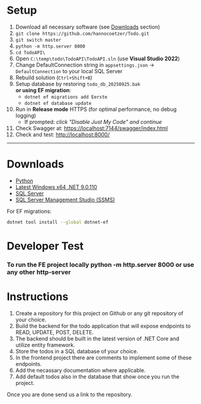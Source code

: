 # Setup

1. Download all necessary software (see [Downloads](#downloads) section)
2. `git clone https://github.com/hannocoetzer/Todo.git`
3. `git switch master`
4. `python -m http.server 8000`
5. `cd TodoAPI\`
6. Open `C:\temp\todo\TodoAPI\TodoAPI.sln` (use **Visual Studio 2022**)
7. Change DefaultConnection string in `appsettings.json` → `DefaultConnection` to your local SQL Server
8. Rebuild solution (`Ctrl+Shift+B`)
9. Setup database by restoring `todo_db_20250925.bak`  
   **or using EF migration**:  
   - `dotnet ef migrations add Eerste`  
   - `dotnet ef database update`
10. Run in **Release mode** HTTPS (for optimal performance, no debug logging)  
    - If prompted: *click "Disable Just My Code" and continue*
11. Check Swagger at: <https://localhost:7144/swagger/index.html>
12. Check and test: <http://localhost:8000/>

---

# Downloads

- [Python](https://www.python.org/downloads/)
- [Latest Windows x64 .NET 9.0.110](https://dotnet.microsoft.com/en-us/download/dotnet/9.0)
- [SQL Server](https://www.microsoft.com/en-us/sql-server/sql-server-downloads)
- [SQL Server Management Studio (SSMS)](https://aka.ms/ssms/21/release/vs_SSMS.exe)

For EF migrations:  

```sh
dotnet tool install --global dotnet-ef
```


# Developer Test

### To run the FE project locally python -m http.server 8000 or use any other http-server

# Instructions

1. Create a repository for this project on Github or any git repository of your choice.
2. Build the backend for the todo application that will expose endpoints to READ, UPDATE, POST, DELETE.
3. The backend should be built in the latest version of .NET Core and utilize entity framework.
4. Store the todos in a SQL database of your choice.
5. In the frontend project there are comments to implement some of these endpoints.
6. Add the necassary documentation where applicable.
7. Add default todos also in the database that show once you run the project.

Once you are done send us a link to the repository.
